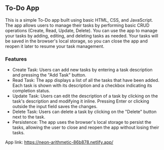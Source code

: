 ## To-Do App

This is a simple To-Do app built using basic HTML, CSS, and JavaScript. The app allows users to manage their tasks by performing basic CRUD operations (Create, Read, Update, Delete). You can use the app to manage your tasks by adding, editing, and deleting tasks as needed. Your tasks will be saved in the browser's local storage, so you can close the app and reopen it later to resume your task management.

### Features

- Create Task: Users can add new tasks by entering a task description and pressing the "Add Task" button.
- Read Task: The app displays a list of all the tasks that have been added. Each task is shown with its description and a checkbox indicating its completion status.
- Update Task: Users can edit the description of a task by clicking on the task's description and modifying it inline. Pressing Enter or clicking outside the input field saves the changes.
- Delete Task: Users can delete a task by clicking on the "Delete" button next to the task.
- Persistence: The app uses the browser's local storage to persist the tasks, allowing the user to close and reopen the app without losing their tasks.

App link: https://neon-arithmetic-86b878.netlify.app/
